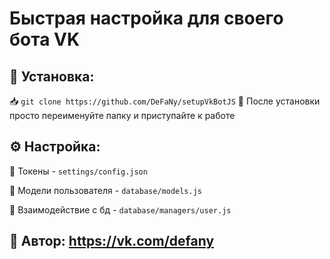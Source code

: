 # Быстрая настройка для своего бота VK

## 🔧 Установка:
   📥 `git clone https://github.com/DeFaNy/setupVkBotJS`
   💙 После установки просто переименуйте папку и приступайте к работе 
## ⚙ Настройка:

   🔑 Токены - `settings/config.json`

   📝 Модели пользователя - `database/models.js`

   📡 Взаимодействие с бд - `database/managers/user.js`

## 👤 Автор: https://vk.com/defany
